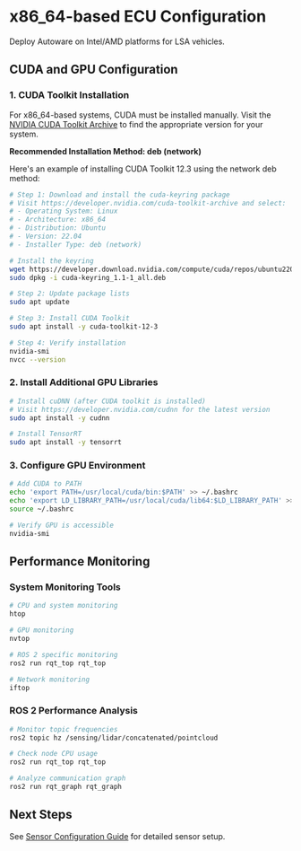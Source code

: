 # x86\_64-based ECU Configuration

Deploy Autoware on Intel/AMD platforms for LSA vehicles.

## CUDA and GPU Configuration

### 1. CUDA Toolkit Installation

For x86\_64-based systems, CUDA must be installed manually. Visit the [NVIDIA CUDA Toolkit Archive](https://developer.nvidia.com/cuda-toolkit-archive) to find the appropriate version for your system.

**Recommended Installation Method: deb (network)**

Here's an example of installing CUDA Toolkit 12.3 using the network deb method:

```bash
# Step 1: Download and install the cuda-keyring package
# Visit https://developer.nvidia.com/cuda-toolkit-archive and select:
# - Operating System: Linux
# - Architecture: x86_64
# - Distribution: Ubuntu
# - Version: 22.04
# - Installer Type: deb (network)

# Install the keyring
wget https://developer.download.nvidia.com/compute/cuda/repos/ubuntu2204/x86_64/cuda-keyring_1.1-1_all.deb
sudo dpkg -i cuda-keyring_1.1-1_all.deb

# Step 2: Update package lists
sudo apt update

# Step 3: Install CUDA Toolkit
sudo apt install -y cuda-toolkit-12-3

# Step 4: Verify installation
nvidia-smi
nvcc --version
```

### 2. Install Additional GPU Libraries

```bash
# Install cuDNN (after CUDA toolkit is installed)
# Visit https://developer.nvidia.com/cudnn for the latest version
sudo apt install -y cudnn

# Install TensorRT
sudo apt install -y tensorrt
```

### 3. Configure GPU Environment

```bash
# Add CUDA to PATH
echo 'export PATH=/usr/local/cuda/bin:$PATH' >> ~/.bashrc
echo 'export LD_LIBRARY_PATH=/usr/local/cuda/lib64:$LD_LIBRARY_PATH' >> ~/.bashrc
source ~/.bashrc

# Verify GPU is accessible
nvidia-smi
```

## Performance Monitoring

### System Monitoring Tools

```bash
# CPU and system monitoring
htop

# GPU monitoring
nvtop

# ROS 2 specific monitoring
ros2 run rqt_top rqt_top

# Network monitoring
iftop
```

### ROS 2 Performance Analysis

```bash
# Monitor topic frequencies
ros2 topic hz /sensing/lidar/concatenated/pointcloud

# Check node CPU usage
ros2 run rqt_top rqt_top

# Analyze communication graph
ros2 run rqt_graph rqt_graph
```

## Next Steps

See [Sensor Configuration Guide](../sensor-configuration/index.md) for detailed sensor setup.
